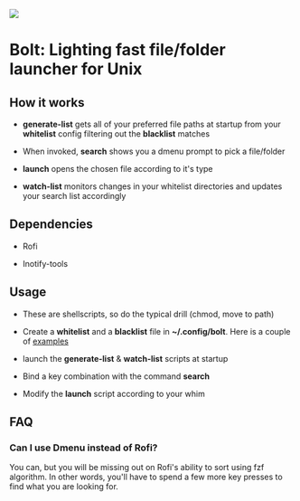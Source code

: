 ![](demo/preview.gif)

# Bolt: Lighting fast file/folder launcher for Unix

## How it works

- **generate-list** gets all of your preferred file paths at startup from your **whitelist** config filtering out the **blacklist** matches

- When invoked, **search** shows you a dmenu prompt to pick a file/folder

- **launch** opens the chosen file according to it's type

- **watch-list** monitors changes in your whitelist directories and updates your search list accordingly

## Dependencies

- Rofi

- Inotify-tools

## Usage

- These are shellscripts, so do the typical drill (chmod, move to path)

- Create a **whitelist** and a **blacklist** file in **~/.config/bolt**. Here is a couple of [examples](https://github.com/salman-abedin/bolt/tree/master/example_config)

- launch the **generate-list** & **watch-list** scripts at startup

- Bind a key combination with the command **search**

- Modify the **launch** script according to your whim

## FAQ

### Can I use Dmenu instead of Rofi?

You can, but you will be missing out on Rofi's ability to sort using fzf algorithm.
In other words, you'll have to spend a few more key presses to find what you are looking for.


